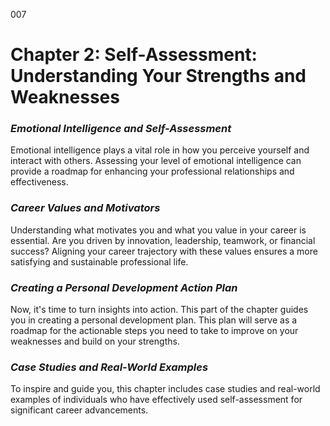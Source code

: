 007

# Chapter 2: Self-Assessment: Understanding Your Strengths and Weaknesses


### ***Emotional Intelligence and Self-Assessment***

Emotional intelligence plays a vital role in how you
perceive yourself and interact with others. Assessing your level of emotional
intelligence can provide a roadmap for enhancing your professional
relationships and effectiveness.

### ***Career Values and Motivators***

Understanding what motivates you and what you value in your
career is essential. Are you driven by innovation, leadership, teamwork, or
financial success? Aligning your career trajectory with these values ensures a
more satisfying and sustainable professional life.
### ***Creating a Personal Development Action Plan***

Now, it's time to turn insights into action. This part of
the chapter guides you in creating a personal development plan. This plan will
serve as a roadmap for the actionable steps you need to take to improve on your
weaknesses and build on your strengths.

### ***Case Studies and Real-World Examples***

To inspire and guide you, this chapter includes case studies
and real-world examples of individuals who have effectively used
self-assessment for significant career advancements.
